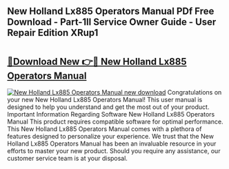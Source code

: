 ## New Holland Lx885 Operators Manual PDf Free Download - Part-1ll Service Owner Guide - User Repair Edition XRup1

# <h2><a href="http://bc91229.oget.top/?id=New+Holland+Lx885+Operators+Manual">🔗Download New 👉🔴 New Holland Lx885 Operators Manual</a></h2>

[![New Holland Lx885 Operators Manual new download](https://i.imgur.com/5g1atiW.png)](http://bc91229.oget.top/?id=New+Holland+Lx885+Operators+Manual)
Congratulations on your new New Holland Lx885 Operators Manual! This user manual is designed to help you understand and get the most out of your product. Important Information Regarding Software New Holland Lx885 Operators Manual This product requires compatible software for optimal performance. This New Holland Lx885 Operators Manual comes with a plethora of features designed to personalize your experience. We trust that the New Holland Lx885 Operators Manual has been an invaluable resource in your efforts to master your new product. Should you require any assistance, our customer service team is at your disposal.
